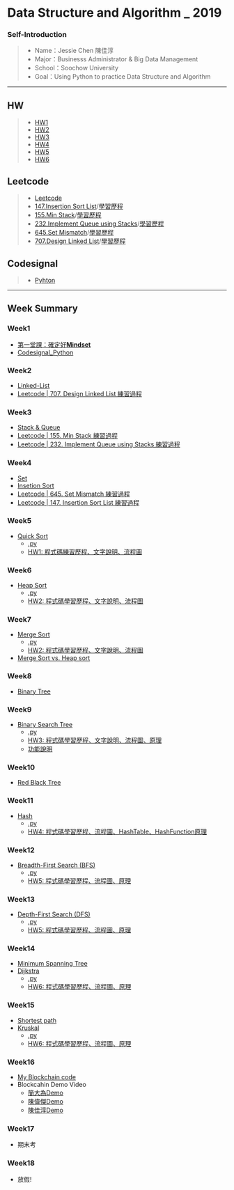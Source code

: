 # Data Structure and Algorithm _ 2019

### Self-Introduction
>* Name：Jessie Chen 陳佳淳
>* Major：Businesss Administrator & Big Data Management
>* School：Soochow University
>* Goal：Using Python to practice Data Structure and Algorithm
----------------------------------------------------
## HW
>* [HW1](https://github.com/chenjanice/Data-Structure_2019/tree/master/HW1)
>* [HW2](https://github.com/chenjanice/Data-Structure_2019/tree/master/HW2)
>* [HW3](https://github.com/chenjanice/Data-Structure_2019/tree/master/HW3)
>* [HW4](https://github.com/chenjanice/Data-Structure_2019/tree/master/HW4)
>* [HW5](https://github.com/chenjanice/Data-Structure_2019/tree/master/HW5)
>* [HW6](https://github.com/chenjanice/Data-Structure_2019/tree/master/HW6)

## Leetcode
>* [Leetcode](https://github.com/chenjanice/Data-Structure_2019/tree/master/Leetcode)
>* [147.Insertion Sort List](https://github.com/chenjanice/Data-Structure_2019/blob/master/Leetcode/147%23_Insertion%20Sort%20List_05153208.py)/[學習歷程](https://github.com/chenjanice/Data-Structure_2019/blob/master/week4/147.%20Insertion%20Sort%20List.ipynb)
>* [155.Min Stack](https://github.com/chenjanice/Data-Structure_2019/blob/master/Leetcode/155%23_Min%20Stack_05153208.py)/[學習歷程](https://github.com/chenjanice/Data-Structure_2019/blob/master/week3/Min%20Stack.ipynb)
>* [232.Implement Queue using Stacks](https://github.com/chenjanice/Data-Structure_2019/blob/master/Leetcode/232%23_Implement%20Queue%20using%20Stacks_05153208.py)/[學習歷程](https://github.com/chenjanice/Data-Structure_2019/blob/master/week3/Queue.ipynb)
>* [645.Set Mismatch](https://github.com/chenjanice/Data-Structure_2019/blob/master/Leetcode/645%23_Set%20Mismatch_05153208.py)/[學習歷程](https://github.com/chenjanice/Data-Structure_2019/blob/master/week4/645.%20Set%20Mismatch.ipynb)
>* [707.Design Linked List](https://github.com/chenjanice/Data-Structure_2019/blob/master/Leetcode/707%23_Design%20Linked%20List_05153208.py)/[學習歷程](https://github.com/chenjanice/Data-Structure_2019/blob/master/week2/Design_Linked_List.ipynb)

## Codesignal
>* [Pyhton](https://github.com/chenjanice/Data-Structure_2019/blob/master/Codesignal/README.md)
-----------------
## Week Summary
### Week1
* [第一堂課：確定好**Mindset**](https://github.com/chenjanice/Data-Structure_2019/tree/master/week1)
* [Codesignal_Python](https://github.com/chenjanice/Data-Structure_2019/blob/master/week1/codesignal%201-10.md#codesignal-python)

### Week2
* [Linked-List](week2/Linked-List_Note.md)
* [Leetcode | 707. Design Linked List 練習過程](https://github.com/chenjanice/Data-Structure_2019/blob/master/week2/Design_Linked_List.ipynb)

### Week3
 * [Stack & Queue ](https://github.com/chenjanice/Data-Structure_2019/blob/master/week3/Stack%20%26%20Queue.md)
 * [Leetcode | 155. Min Stack 練習過程](https://github.com/chenjanice/Data-Structure_2019/blob/master/week3/Min%20Stack.ipynb) 
 * [Leetcode | 232. Implement Queue using Stacks 練習過程](https://github.com/chenjanice/Data-Structure_2019/blob/master/week3/Queue.ipynb)

### Week4
 * [Set](https://github.com/chenjanice/Data-Structure_2019/blob/master/week4/Set.md)
 * [Insetion Sort](https://github.com/chenjanice/Data-Structure_2019/blob/master/week4/Insertion_Sort.md)
 * [Leetcode | 645. Set Mismatch 練習過程](https://github.com/chenjanice/Data-Structure_2019/blob/master/week4/645.%20Set%20Mismatch.ipynb)
 * [Leetcode | 147. Insertion Sort List 練習過程](https://github.com/chenjanice/Data-Structure_2019/blob/master/week4/147.%20Insertion%20Sort%20List.ipynb)

### Week5
  * [Quick Sort](https://github.com/chenjanice/Data-Structure_2019/blob/master/week5/quicksort.md)
    *  [.py](https://github.com/chenjanice/Data-Structure_2019/blob/master/week5/quicksort.py)   
    * [HW1: 程式碼練習歷程、文字說明、流程圖](https://github.com/chenjanice/Data-Structure_2019/blob/master/week5/Quicksort.ipynb)

### Week6
  * [Heap Sort](https://github.com/chenjanice/Data-Structure_2019/tree/master/week6)
    * [.py](HW2/heap_sort_05153208.py)
    * [HW2: 程式碼學習歷程、文字說明、流程圖](https://github.com/chenjanice/Data-Structure_2019/blob/master/week6/HeapSort_%E6%B5%81%E7%A8%8B%E5%9C%96%E3%80%81%E5%AD%B8%E7%BF%92%E6%AD%B7%E7%A8%8B_05153208.ipynb)
    
### Week7
  * [Merge Sort](https://github.com/chenjanice/Data-Structure_2019/tree/master/week7)
    * [.py](HW2/merge_sort_05153208.py)
    * [HW2: 程式碼學習歷程、文字說明、流程圖](https://github.com/chenjanice/Data-Structure_2019/blob/master/week7/MergeSort_%E6%B5%81%E7%A8%8B%E5%9C%96%E3%80%81%E5%AD%B8%E7%BF%92%E6%AD%B7%E7%A8%8B_05153208.ipynb)
  * [Merge Sort vs. Heap sort](HW2/heapsort_vs_mergesort.md)
  
### Week8
  * [Binary Tree](https://github.com/chenjanice/Data-Structure_2019/tree/master/week8)
  
### Week9
  * [Binary Search Tree](https://github.com/chenjanice/Data-Structure_2019/tree/master/week9)
    * [.py](https://github.com/chenjanice/Data-Structure_2019/blob/master/HW3/binary_search_tree_05153208.py)
    * [HW3: 程式碼學習歷程、文字說明、流程圖、原理](https://github.com/chenjanice/Data-Structure_2019/blob/master/HW3/BST_%E6%B5%81%E7%A8%8B%E5%9C%96%E3%80%81%E5%AD%B8%E7%BF%92%E6%AD%B7%E7%A8%8B%E3%80%81%E5%8E%9F%E7%90%86_05153208.ipynb)
    * [功能說明](https://github.com/chenjanice/Data-Structure_2019/blob/master/HW3/BST_%E5%8A%9F%E8%83%BD%E8%AA%AA%E6%98%8E.md)
  
  
### Week10
  * [Red Black Tree](https://github.com/chenjanice/Data-Structure_2019/tree/master/week10)
  
### Week11
  * [Hash](https://github.com/chenjanice/Data-Structure_2019/blob/master/week11)
    * [.py](https://github.com/chenjanice/Data-Structure_2019/blob/master/week11/hash_table_05153208.py)
    * [HW4: 程式碼學習歷程、流程圖、HashTable、HashFunction原理](https://github.com/chenjanice/Data-Structure_2019/blob/master/week11/HashTable_%E6%B5%81%E7%A8%8B%E5%9C%96%E3%80%81%E5%AD%B8%E7%BF%92%E6%AD%B7%E7%A8%8B%E3%80%81HashTable%E3%80%81HashFunction%20%E5%8E%9F%E7%90%86_05153208.ipynb)
    
### Week12
  * [Breadth-First Search (BFS)](https://github.com/chenjanice/Data-Structure_2019/tree/master/week12)
    * [.py](https://github.com/chenjanice/Data-Structure_2019/blob/master/week12/BFS_05153208.py)
    * [HW5: 程式碼學習歷程、流程圖、原理](https://github.com/chenjanice/Data-Structure_2019/blob/master/week12/BFS_%E6%B5%81%E7%A8%8B%E5%9C%96%E3%80%81%E5%AD%B8%E7%BF%92%E6%AD%B7%E7%A8%8B%E3%80%81BFS%26DFS%E5%8E%9F%E7%90%86%E8%88%87%E6%AF%94%E8%BC%83_05153208.ipynb)
 
### Week13
  * [Depth-First Search (DFS)](https://github.com/chenjanice/Data-Structure_2019/tree/master/week13)
    * [.py](https://github.com/chenjanice/Data-Structure_2019/blob/master/week13/DFS_05153208.py)
    * [HW5: 程式碼學習歷程、流程圖、原理](https://github.com/chenjanice/Data-Structure_2019/blob/master/week13/BFS_%E6%B5%81%E7%A8%8B%E5%9C%96%E3%80%81%E5%AD%B8%E7%BF%92%E6%AD%B7%E7%A8%8B%E3%80%81BFS%26DFS%E5%8E%9F%E7%90%86%E8%88%87%E6%AF%94%E8%BC%83_05153208.ipynb)
  
### Week14
  * [Minimum Spanning Tree](https://github.com/chenjanice/Data-Structure_2019/tree/master/week14)
  * [Dijkstra](https://github.com/chenjanice/Data-Structure_2019/tree/master/week14)
    * [.py](https://github.com/chenjanice/Data-Structure_2019/blob/master/HW6/Dijkstra_05153208.py)
    * [HW6: 程式碼學習歷程、流程圖、原理](https://github.com/chenjanice/Data-Structure_2019/blob/master/HW6/Dijkstra%26Krusdal_%E5%AD%B8%E7%BF%92%E6%AD%B7%E7%A8%8B%E3%80%81%E6%B5%81%E7%A8%8B%E5%9C%96%E3%80%81%E5%8E%9F%E7%90%86%E8%AA%AA%E6%98%8E_05153208.ipynb)  
  
### Week15
  * [Shortest path](https://github.com/chenjanice/Data-Structure_2019/tree/master/week15)
  * [Kruskal](https://github.com/chenjanice/Data-Structure_2019/tree/master/week15)
    * [.py](https://github.com/chenjanice/Data-Structure_2019/blob/master/HW6/Dijkstra_05153208.py)
    * [HW6: 程式碼學習歷程、流程圖、原理](https://github.com/chenjanice/Data-Structure_2019/blob/master/HW6/Dijkstra%26Krusdal_%E5%AD%B8%E7%BF%92%E6%AD%B7%E7%A8%8B%E3%80%81%E6%B5%81%E7%A8%8B%E5%9C%96%E3%80%81%E5%8E%9F%E7%90%86%E8%AA%AA%E6%98%8E_05153208.ipynb)  
  
### Week16
  * [My Blockchain code](https://github.com/chenjanice/Data-Structure_2019/tree/master/Blockchain)
  * Blockcahin Demo Video
    * [簡大為Demo](https://youtu.be/RqTTfm0vF4c)
    * [陳偉傑Demo](https://youtu.be/Ri3o0ZqYBmQ)
    * [陳佳淳Demo](https://youtu.be/DQT6R-27bDY)
  
  
### Week17
  * 期末考
  
### Week18
  * 放假!
    
  
